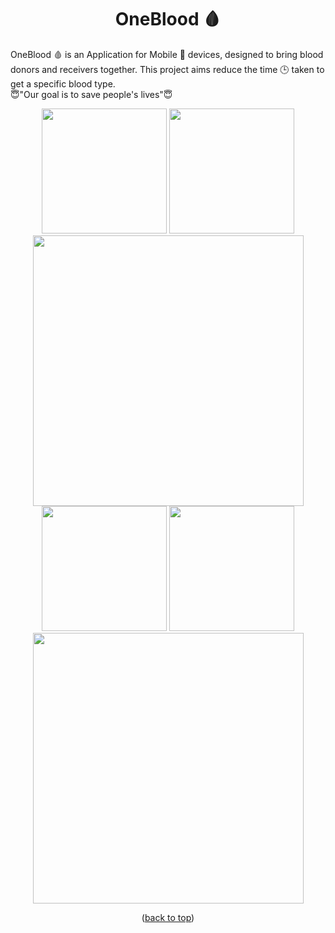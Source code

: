 <div id="top"></div>
<h1 align="center"> OneBlood 🩸 </h1>

OneBlood 🩸 is an Application for Mobile 📱 devices, designed to bring blood donors and receivers together. This project aims reduce the time 🕒 taken to get a specific blood type.
<br/>
😇"Our goal is to save people's lives"😇<br/>


<p align=center>
    <div align="center">
     <img  width = "200px" src ="https://i.ibb.co/ysdQS5s/0d569cd8e9614cefad8bf19bfa692aef-2.jpg"/>
      <img  width = "200px" src="https://i.ibb.co/FWdpR62/0d569cd8e9614cefad8bf19bfa692aef-3.jpg" />
      <img  height="433px" src="https://i.ibb.co/b5DXsgB/0d569cd8e9614cefad8bf19bfa692aef-4.jpg"/>
      <br>
       <img  width = "200px" src ="https://i.ibb.co/61ZVQqf/0d569cd8e9614cefad8bf19bfa692aef-5.jpg"/>
      <img  width = "200px" src="https://i.ibb.co/vhz4Qfy/0d569cd8e9614cefad8bf19bfa692aef-7.jpg" />
      <img  height="433px" src="https://i.ibb.co/rw4k4s0/0d569cd8e9614cefad8bf19bfa692aef-6.jpg"/>
    </div>
</p>


<p align="center">(<a href="#top">back to top</a>)</p>
